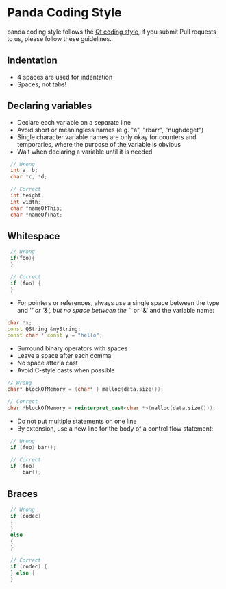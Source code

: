 # Panda Coding Style

panda coding style follows the [Qt coding style](https://wiki.qt.io/Qt_Coding_Style), if you submit Pull requests to us, please follow these guidelines.

## Indentation

* 4 spaces are used for indentation
* Spaces, not tabs!

## Declaring variables

* Declare each variable on a separate line
* Avoid short or meaningless names (e.g. "a", "rbarr", "nughdeget")
* Single character variable names are only okay for counters and temporaries, where the purpose of the variable is obvious
* Wait when declaring a variable until it is needed

```c++
 // Wrong
 int a, b;
 char *c, *d;

 // Correct
 int height;
 int width;
 char *nameOfThis;
 char *nameOfThat;
```

## Whitespace

```c++
 // Wrong
 if(foo){
 }

 // Correct
 if (foo) {
 }
 ```
 
 * For pointers or references, always use a single space between the type and '*' or '&', but no space between the '*' or '&' and the variable name:
 
 ```c++
 char *x;
 const QString &myString;
 const char * const y = "hello";
 ```
 
* Surround binary operators with spaces
* Leave a space after each comma
* No space after a cast
* Avoid C-style casts when possible

```c++
// Wrong
char* blockOfMemory = (char* ) malloc(data.size());

// Correct
char *blockOfMemory = reinterpret_cast<char *>(malloc(data.size()));
```

* Do not put multiple statements on one line
* By extension, use a new line for the body of a control flow statement:

```c++
 // Wrong
 if (foo) bar();

 // Correct
 if (foo)
     bar();
```

## Braces

```c++
 // Wrong
 if (codec)
 {
 }
 else
 {
 }

 // Correct
 if (codec) {
 } else {
 }
```
